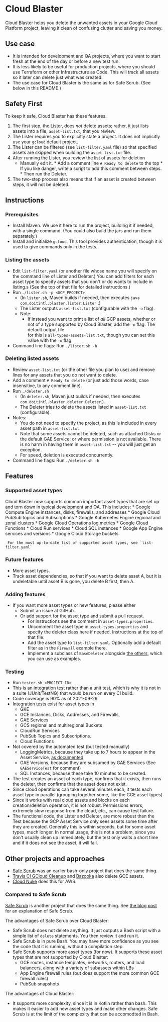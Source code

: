 # Cloud Blaster

Cloud Blaster helps you delete the unwanted assets in your Google Cloud Platform project, 
leaving it clean of confusing clutter and saving you money.

## Use case
* It is intended for development and QA projects, where you want to start fresh at the end of the day or 
before a new test run.
* It is less likely to be useful for production projects, 
where you should use Terraform or other Infrastructure as Code. This will track all
assets so it later can delete just what was created.
* The use case for Cloud Blaster is the same as for Safe Scrub. (See below in this README.)

## Safety First 
To keep it safe, Cloud Blaster has these features.
1. The first step, the Lister, does *not* delete assets; rather, it just lists assets into
 a file, `asset-list.txt`, that you review.
1. The Lister requires you to explicitly state a project. It does not implicitly use your `gcloud` default project.
1. The Lister can be filtered (see `list-filter.yaml` file) so that specified assets are skipped when 
building the `asset-list.txt` file.
1. After running the Lister, you review the list of assets for deletion
      * Manually edit it.
       * Add a comment line `# Ready to delete` to the top 
       * If you like danger, write a script to add this comment between steps.
       * Then run the Deleter. 
1. The two-step process also means that if an asset is created between steps, it will not be deleted.

## Instructions

### Prerequisites
* Install Maven. We use it here to run the project, building it if needed, with a single command. 
(You could also build the jars and run them separately.)
* Install and initialize `gcloud`. This tool provides authentication, though  it is used to give commands only in the tests. 

### Listing the assets
* Edit `list-filter.yaml` (or another file whose name you will specify on the command line of Lister and Deleter.)
You can add filters for each asset type to specify assets that you don't or do wants to include in listing.s 
(See the top of that file for detailed instructions.)
* Run `./lister.sh -p <GCP_PROJECT>` 
   * (In `lister.sh`, Maven builds if needed, then executes `java com.doitintl.blaster.lister.Lister` .) 
   * The Lister outputs `asset-list.txt` (configurable with the `-o` flag).
   * Note:
       * If instead you want to print a list of *all* GCP assets, whether or not of a type
       supported by Cloud Blaster, add the `-n` flag. The default output file  
       for this is `all-types-assets-list.txt`,
       though you can set this value with the `-o` flag.
* Command line flags: Run `./lister.sh -h` 

### Deleting listed assets
* Review `asset-list.txt` (or the other file you plan to use) and remove lines for any assets 
that you do not want to delete.
* Add a comment `# Ready to delete` (or just add those words, case insensitive, to any comment line).
* Run `./deleter.sh` 
  * (In `deleter.sh`, Maven just builds if needed, then executes `com.doitintl.blaster.deleter.Deleter`.). 
  * The Deleter tries to delete the assets listed in `asset-list.txt` (configurable). 
* Notes:
  * You do not need to specify the project, as this is included in every asset path in `asset-list.txt`.
  * Note that some assets cannot be deleted, such as attached Disks or the default GAE Service; or where
  permission is not available.  There is no harm in having them in `asset-list.txt` -- you 
  will just get an exception.
  * For speed, deletion is executed concurrently.
* Command line flags: Run `./deleter.sh -h`

## Features
### Supported asset types
Cloud Blaster now supports common important asset types that are set up and torn down in typical development and QA. 
This includes: 
    * Google Compute Engine instances, disks, firewalls, and addresses
    * Google Cloud PubSub topics and Subscriptions 
    * Google Kubernetes Engine regional and zonal clusters
    * Google Cloud Operations log metrics
    * Google Cloud Functions
    * Cloud Run services
    * Cloud SQL instances
    * Google App Engine services and versions
    * Google Cloud Storage buckets
    
     For the most up-to-date list of supported asset types, see `list-filter.yaml`
    

### Future features
* More asset types.
* Track asset dependencies, so that if you want to delete asset A, but it is undeletable until 
asset B is gone, you delete B first, then A. 

### Adding features   
* If you want more asset types or new features, please either
    * Submit an issue at GitHub.
    * Or add support for the asset type and submit a pull request. 
         * For instructions see the comment in `asset-types.properties`. 
         * Uncomment the asset type in `asset-types.properties` and specify the deleter class here if needed. 
         Instructions at the top of that file.
         * Add the asset type to `list-filter.yaml`. Optionally add a default filter as in the `Firewall` example there.
         * Implement a subclass of `BaseDeleter` alongside
          [the others](https://github.com/doitintl/CloudBlaster/tree/master/src/main/com/doitintl/blaster/deleters),
          which you can use as examples.
                                                      
### Testing
* Run `tester.sh <PROJECT_ID>`
* This is an integration test rather than a unit test, which is why it is not in a
suite (JUnit/TestNG) that would be run on every CI build. 
* Code coverage is 90% as of 2021-09-29
* Integration tests exist for asset types in 
   * GKE
   * GCE Instances, Disks, Addresses, and Firewalls,
   * GAE Services
   * GCS regional and multiregional Buckets
   * CloudRun Services
   * PubSub Topics and Subscriptions.
   * Cloud Functions
* Not covered by the automated test (but tested manually)
   * LoggingMetrics,  because they take up to 7 hours to appear in the Asset Service,
    [as documented](https://cloud.google.com/asset-inventory/docs/supported-asset-types#:~:text=Cloud%20Logging).
   * GAE Versions, because they are subsumed by GAE Services (See `GAEServiceTest` for comment)
   * SQL Instances, because these take 10 minutes to be created.
* The test creates an asset of each type, confirms that it 
exists, then runs the deleter, then confirms that the asset does not exist.
* Since cloud operations can take several minutes each, it tests each asset type in parallel
(grouping together some, like the GCE asset types)  
* Since it works with real cloud assets and blocks on each creation/deletion operation,
it is not robust. Permissions errors, extremely slow response from the cloud, etc., can cause test failure. 
* The functional code, the Lister and Deleter, are more robust than the Test because
the GCP Asset Service only sees assets some time after they are created. 
Generally this is within seconds, but for some asset types, much longer. 
In normal usage, this is not a problem, since you don't usually clean up immediately, but the test
only waits a short time and if it does not see the asset, it will fail. 
     

## Other projects and approaches
- [Safe Scrub](https://github.com/doitintl/SafeScrub) was an earlier bash-only project that does the same thing. 
- [Travis CI GCloud Cleanup](https://github.com/travis-ci/gcloud-cleanup) and [Bazooka](https://github.com/enxebre/bazooka) also delete GCE assets.
- [Cloud Nuke](https://blog.gruntwork.io/cloud-nuke-how-we-reduced-our-aws-bill-by-85-f3aced4e5876) does this for AWS.
 
 ### Compared to Safe Scrub
 
 [Safe Scrub](https://github.com/doitintl/SafeScrub) is another project that does the same thing. 
 See [the blog post](https://blog.doit-intl.com/safe-scrub-clean-up-your-google-cloud-projects-f90f18aca311?source=friends_link&sk=bce56e27b568c8209f3da94eac17099f)
 for an explanation of Safe Scrub.
 
 The advantages of Safe Scrub over Cloud Blaster:
 * Safe Scrub does not delete anything. It just outputs a Bash script with a simple list of `delete` statements. 
 You then review it and run it.
 * Safe Scrub is in pure Bash. You may have more confidence as you see the code that it is running, without a compilation step. 
 * Safe Scrub supports more asset types (for now). It supports these asset types that are not supported by Cloud Blaster:
      * GCE routes, instance templates, networks, routers, and load balancers, along with a variety of subassets within LBs
      * App Engine firewall rules (but does support the more common GCE firewall rules)
      * PubSub snapshots
      
      
 The advantages of Cloud Blaster:
  * It supports more complexity, since it is in Kotlin rather than bash. This makes it easier to add new asset types
       and make other changes. Safe Scrub is at the limit of the complexity that can be accomodted in Bash.
       